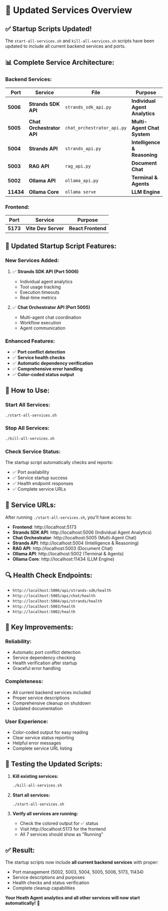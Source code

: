 # 🚀 Updated Services Overview

## ✅ **Startup Scripts Updated!**

The `start-all-services.sh` and `kill-all-services.sh` scripts have been updated to include all current backend services and ports.

## 📊 **Complete Service Architecture:**

### **Backend Services:**

| Port | Service | File | Purpose |
|------|---------|------|---------|
| **5006** | **Strands SDK API** | `strands_sdk_api.py` | **Individual Agent Analytics** |
| **5005** | **Chat Orchestrator API** | `chat_orchestrator_api.py` | **Multi-Agent Chat System** |
| **5004** | **Strands API** | `strands_api.py` | **Intelligence & Reasoning** |
| **5003** | **RAG API** | `rag_api.py` | **Document Chat** |
| **5002** | **Ollama API** | `ollama_api.py` | **Terminal & Agents** |
| **11434** | **Ollama Core** | `ollama serve` | **LLM Engine** |

### **Frontend:**

| Port | Service | Purpose |
|------|---------|---------|
| **5173** | **Vite Dev Server** | **React Frontend** |

## 🔧 **Updated Startup Script Features:**

### **New Services Added:**
1. ✅ **Strands SDK API (Port 5006)**
   - Individual agent analytics
   - Tool usage tracking
   - Execution timeouts
   - Real-time metrics

2. ✅ **Chat Orchestrator API (Port 5005)**
   - Multi-agent chat coordination
   - Workflow execution
   - Agent communication

### **Enhanced Features:**
- ✅ **Port conflict detection**
- ✅ **Service health checks**
- ✅ **Automatic dependency verification**
- ✅ **Comprehensive error handling**
- ✅ **Color-coded status output**

## 🚀 **How to Use:**

### **Start All Services:**
```bash
./start-all-services.sh
```

### **Stop All Services:**
```bash
./kill-all-services.sh
```

### **Check Service Status:**
The startup script automatically checks and reports:
- ✅ Port availability
- ✅ Service startup success
- ✅ Health endpoint responses
- ✅ Complete service URLs

## 📡 **Service URLs:**

After running `./start-all-services.sh`, you'll have access to:

- **Frontend**: http://localhost:5173
- **Strands SDK API**: http://localhost:5006 (Individual Agent Analytics)
- **Chat Orchestrator**: http://localhost:5005 (Multi-Agent Chat)
- **Strands API**: http://localhost:5004 (Intelligence & Reasoning)
- **RAG API**: http://localhost:5003 (Document Chat)
- **Ollama API**: http://localhost:5002 (Terminal & Agents)
- **Ollama Core**: http://localhost:11434 (LLM Engine)

## 🔍 **Health Check Endpoints:**

- `http://localhost:5006/api/strands-sdk/health`
- `http://localhost:5005/api/chat/health`
- `http://localhost:5004/api/strands/health`
- `http://localhost:5003/health`
- `http://localhost:5002/health`

## 🎯 **Key Improvements:**

### **Reliability:**
- Automatic port conflict detection
- Service dependency checking
- Health verification after startup
- Graceful error handling

### **Completeness:**
- All current backend services included
- Proper service descriptions
- Comprehensive cleanup on shutdown
- Updated documentation

### **User Experience:**
- Color-coded output for easy reading
- Clear service status reporting
- Helpful error messages
- Complete service URL listing

## 🧪 **Testing the Updated Scripts:**

1. **Kill existing services:**
   ```bash
   ./kill-all-services.sh
   ```

2. **Start all services:**
   ```bash
   ./start-all-services.sh
   ```

3. **Verify all services are running:**
   - Check the colored output for ✅ status
   - Visit http://localhost:5173 for the frontend
   - All 7 services should show as "Running"

## ✅ **Result:**

The startup scripts now include **all current backend services** with proper:
- Port management (5002, 5003, 5004, 5005, 5006, 5173, 11434)
- Service descriptions and purposes
- Health checks and status verification
- Complete cleanup capabilities

**Your Heath Agent analytics and all other services will now start automatically!** 🎉